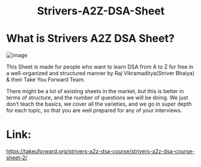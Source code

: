 <h1 align="center"> Strivers-A2Z-DSA-Sheet </h1>

# What is Strivers A2Z DSA Sheet?

![image](https://user-images.githubusercontent.com/108109935/198030893-e0c815ef-28fa-43df-8e8a-fc42243b59fa.png)

This Sheet is made for people who want to learn DSA from A to Z for free in a well-organized and structured manner by Raj Vikramaditya(Striver Bhaiya) & their Take You Forward Team.

There might be a lot of existing sheets in the market, but this is better in terms of structure, and the number of questions we will be doing. We just don’t teach the basics, we cover all the varieties, and we go in super depth for each topic, so that you are well prepared for any of your interviews.

# Link:

https://takeuforward.org/strivers-a2z-dsa-course/strivers-a2z-dsa-course-sheet-2/



